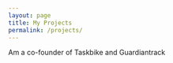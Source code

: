 ```yaml
---
layout: page
title: My Projects
permalink: /projects/
---
```


Am a co-founder of Taskbike and Guardiantrack

